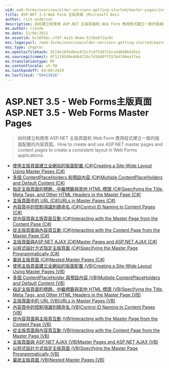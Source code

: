 ```yaml
---
uid: web-forms/overview/older-versions-getting-started/master-pages/index
title: ASP.NET 3.5-Web Form 主版頁面 |Microsoft Docs
author: rick-anderson
description: 如何建立和使用 ASP.NET 主版頁面和 Web Form 應用程式建立一致的版面配置的內容頁面。
ms.author: riande
ms.date: 11/04/2011
ms.assetid: bc30f0ec-cf8f-4a33-9eee-513be872ac9c
msc.legacyurl: /web-forms/overview/older-versions-getting-started/master-pages
msc.type: chapter
ms.openlocfilehash: 9119e16fbd6ac872cfcdf5497c5ca3d8d0b5d5e2
ms.sourcegitcommit: 0f1119340e4464720cfd16d0ff15764746ea1fea
ms.translationtype: MT
ms.contentlocale: zh-TW
ms.lasthandoff: 04/09/2019
ms.locfileid: "59413616"
---
```

# <a name="aspnet-35---web-forms-master-pages"></a><span data-ttu-id="67e09-103">ASP.NET 3.5 - Web Forms主版頁面</span><span class="sxs-lookup"><span data-stu-id="67e09-103">ASP.NET 3.5 - Web Forms Master Pages</span></span>

> <span data-ttu-id="67e09-104">如何建立和使用 ASP.NET 主版頁面和 Web Form 應用程式建立一致的版面配置的內容頁面。</span><span class="sxs-lookup"><span data-stu-id="67e09-104">How to create and use ASP.NET master pages and content pages to create a consistent layout in Web Forms applications.</span></span>


- [<span data-ttu-id="67e09-105">使用主版頁面建立全網站的版面配置 (C#)</span><span class="sxs-lookup"><span data-stu-id="67e09-105">Creating a Site-Wide Layout Using Master Pages (C#)</span></span>](creating-a-site-wide-layout-using-master-pages-cs.md)
- [<span data-ttu-id="67e09-106">多個 ContentPlaceHolders 和預設內容 (C#)</span><span class="sxs-lookup"><span data-stu-id="67e09-106">Multiple ContentPlaceHolders and Default Content (C#)</span></span>](multiple-contentplaceholders-and-default-content-cs.md)
- [<span data-ttu-id="67e09-107">指定主版頁面的標題、中繼標籤與其他 HTML 標頭 (C#)</span><span class="sxs-lookup"><span data-stu-id="67e09-107">Specifying the Title, Meta Tags, and Other HTML Headers in the Master Page (C#)</span></span>](specifying-the-title-meta-tags-and-other-html-headers-in-the-master-page-cs.md)
- [<span data-ttu-id="67e09-108">主版頁面中的 URL (C#)</span><span class="sxs-lookup"><span data-stu-id="67e09-108">URLs in Master Pages (C#)</span></span>](urls-in-master-pages-cs.md)
- [<span data-ttu-id="67e09-109">內容頁中的控制項識別碼命名 (C#)</span><span class="sxs-lookup"><span data-stu-id="67e09-109">Control ID Naming in Content Pages (C#)</span></span>](control-id-naming-in-content-pages-cs.md)
- [<span data-ttu-id="67e09-110">從內容頁與主版頁面互動 (C#)</span><span class="sxs-lookup"><span data-stu-id="67e09-110">Interacting with the Master Page from the Content Page (C#)</span></span>](interacting-with-the-master-page-from-the-content-page-cs.md)
- [<span data-ttu-id="67e09-111">從主版頁面與內容頁互動 (C#)</span><span class="sxs-lookup"><span data-stu-id="67e09-111">Interacting with the Content Page from the Master Page (C#)</span></span>](interacting-with-the-content-page-from-the-master-page-cs.md)
- [<span data-ttu-id="67e09-112">主版頁面與ASP.NET AJAX (C#)</span><span class="sxs-lookup"><span data-stu-id="67e09-112">Master Pages and ASP.NET AJAX (C#)</span></span>](master-pages-and-asp-net-ajax-cs.md)
- [<span data-ttu-id="67e09-113">以程式設計方式指定主版頁面 (C#)</span><span class="sxs-lookup"><span data-stu-id="67e09-113">Specifying the Master Page Programmatically (C#)</span></span>](specifying-the-master-page-programmatically-cs.md)
- [<span data-ttu-id="67e09-114">巢狀主版頁面 (C#)</span><span class="sxs-lookup"><span data-stu-id="67e09-114">Nested Master Pages (C#)</span></span>](nested-master-pages-cs.md)
- [<span data-ttu-id="67e09-115">使用主版頁面建立全網站的版面配置 (VB)</span><span class="sxs-lookup"><span data-stu-id="67e09-115">Creating a Site-Wide Layout Using Master Pages (VB)</span></span>](creating-a-site-wide-layout-using-master-pages-vb.md)
- [<span data-ttu-id="67e09-116">多個 ContentPlaceHolder 與預設內容 (VB)</span><span class="sxs-lookup"><span data-stu-id="67e09-116">Multiple ContentPlaceHolders and Default Content (VB)</span></span>](multiple-contentplaceholders-and-default-content-vb.md)
- [<span data-ttu-id="67e09-117">指定主版頁面的標題、中繼標籤與其他 HTML 標頭 (VB)</span><span class="sxs-lookup"><span data-stu-id="67e09-117">Specifying the Title, Meta Tags, and Other HTML Headers in the Master Page (VB)</span></span>](specifying-the-title-meta-tags-and-other-html-headers-in-the-master-page-vb.md)
- [<span data-ttu-id="67e09-118">主版頁面中的 URL (VB)</span><span class="sxs-lookup"><span data-stu-id="67e09-118">URLs in Master Pages (VB)</span></span>](urls-in-master-pages-vb.md)
- [<span data-ttu-id="67e09-119">內容頁中的控制項識別碼命名 (VB)</span><span class="sxs-lookup"><span data-stu-id="67e09-119">Control ID Naming in Content Pages (VB)</span></span>](control-id-naming-in-content-pages-vb.md)
- [<span data-ttu-id="67e09-120">從內容頁面與主版頁互動 (VB)</span><span class="sxs-lookup"><span data-stu-id="67e09-120">Interacting with the Master Page from the Content Page (VB)</span></span>](interacting-with-the-master-page-from-the-content-page-vb.md)
- [<span data-ttu-id="67e09-121">從主版頁面與內容頁互動 (VB)</span><span class="sxs-lookup"><span data-stu-id="67e09-121">Interacting with the Content Page from the Master Page (VB)</span></span>](interacting-with-the-content-page-from-the-master-page-vb.md)
- [<span data-ttu-id="67e09-122">主版頁面與 ASP.NET AJAX (VB)</span><span class="sxs-lookup"><span data-stu-id="67e09-122">Master Pages and ASP.NET AJAX (VB)</span></span>](master-pages-and-asp-net-ajax-vb.md)
- [<span data-ttu-id="67e09-123">以程式設計方式指定主版頁面 (VB)</span><span class="sxs-lookup"><span data-stu-id="67e09-123">Specifying the Master Page Programmatically (VB)</span></span>](specifying-the-master-page-programmatically-vb.md)
- [<span data-ttu-id="67e09-124">巢狀主版頁面 (VB)</span><span class="sxs-lookup"><span data-stu-id="67e09-124">Nested Master Pages (VB)</span></span>](nested-master-pages-vb.md)
